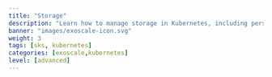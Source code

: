 ```yaml
---
title: "Storage"
description: "Learn how to manage storage in Kubernetes, including persistent volumes and storage classes."
banner: "images/exoscale-icon.svg"
weight: 3
tags: [sks, kubernetes]
categories: [exoscale,kubernetes]
level: [advanced]
---
```

